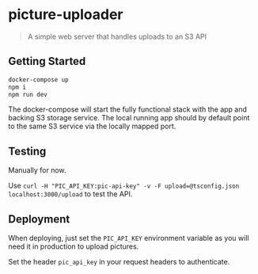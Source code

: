# picture-uploader

> A simple web server that handles uploads to an S3 API

## Getting Started

```sh
docker-compose up
npm i
npm run dev
```

The docker-compose will start the fully functional stack with the app and backing S3 storage service.
The local running app should by default point to the same S3 service via the locally mapped port.

## Testing

Manually for now.

Use `curl -H "PIC_API_KEY:pic-api-key" -v -F upload=@tsconfig.json localhost:3000/upload` to test the API.

## Deployment

When deploying, just set the `PIC_API_KEY` environment variable as you will need it in production to upload pictures.

Set the header `pic_api_key` in your request headers to authenticate.
